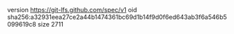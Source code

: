 version https://git-lfs.github.com/spec/v1
oid sha256:a32931eea27ce2a44b1474361bc69d1b14f9d0f6ed643ab3f6a546b5099619c8
size 2711
